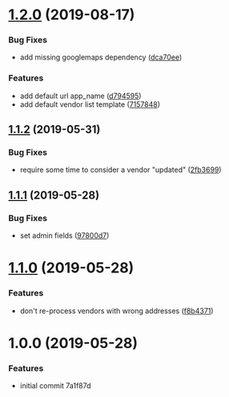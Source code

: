 # [1.2.0](https://github.com/unplugstudio/mezzanine-vendors/compare/v1.1.2...v1.2.0) (2019-08-17)


### Bug Fixes

* add missing googlemaps dependency ([dca70ee](https://github.com/unplugstudio/mezzanine-vendors/commit/dca70ee))


### Features

* add default url app_name ([d794595](https://github.com/unplugstudio/mezzanine-vendors/commit/d794595))
* add default vendor list template ([7157848](https://github.com/unplugstudio/mezzanine-vendors/commit/7157848))



<a name="1.1.2"></a>
## [1.1.2](https://github.com/unplugstudio/mezzanine-vendors/compare/v1.1.1...v1.1.2) (2019-05-31)


### Bug Fixes

* require some time to consider a vendor "updated" ([2fb3699](https://github.com/unplugstudio/mezzanine-vendors/commit/2fb3699))



<a name="1.1.1"></a>
## [1.1.1](https://github.com/unplugstudio/mezzanine-vendors/compare/v1.0.0...v1.1.1) (2019-05-28)


### Bug Fixes

* set admin fields ([97800d7](https://github.com/unplugstudio/mezzanine-vendors/commit/97800d7))



<a name="1.1.0"></a>
# [1.1.0](https://github.com/unplugstudio/mezzanine-vendors/compare/v1.0.0...v1.1.0) (2019-05-28)


### Features

* don't re-process vendors with wrong addresses ([f8b4371](https://github.com/unplugstudio/mezzanine-vendors/commit/f8b4371))



<a name="1.0.0"></a>
# 1.0.0 (2019-05-28)


### Features

* initial commit 7a1f87d



